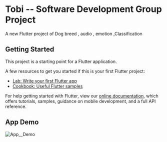 # Tobi  --  Software Development Group Project 

A new Flutter project  of Dog breed , audio , emotion  ,Classification

## Getting Started

This project is a starting point for a Flutter application.

A few resources to get you started if this is your first Flutter project:

- [Lab: Write your first Flutter app](https://flutter.dev/docs/get-started/codelab)
- [Cookbook: Useful Flutter samples](https://flutter.dev/docs/cookbook)

For help getting started with Flutter, view our
[online documentation](https://flutter.dev/docs), which offers tutorials,
samples, guidance on mobile development, and a full API reference.


## App Demo
![App__Demo](https://www.linkedin.com/posts/sumudusujith_sdgp-teamwork-machinelearning-activity-6804016653773393920-ox01)
